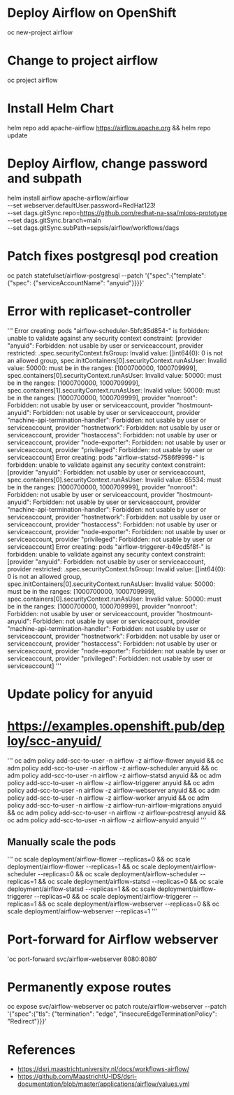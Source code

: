 # Deploy Airflow on OpenShift
oc new-project airflow

# Change to project airflow
oc project airflow

# Install Helm Chart
helm repo add apache-airflow https://airflow.apache.org && helm repo update

# Deploy Airflow, change password and subpath
helm install airflow apache-airflow/airflow \
    --set webserver.defaultUser.password=RedHat123! \
    --set dags.gitSync.repo=https://github.com/redhat-na-ssa/mlops-prototype \
    --set dags.gitSync.branch=main \
    --set dags.gitSync.subPath=sepsis/airflow/workflows/dags

# Patch fixes postgresql pod creation
oc patch statefulset/airflow-postgresql --patch '{"spec":{"template":{"spec": {"serviceAccountName": "anyuid"}}}}'

# Error with replicaset-controller
'''
Error creating: pods "airflow-scheduler-5bfc85d854-" is forbidden: unable to validate against any security context constraint: [provider "anyuid": Forbidden: not usable by user or serviceaccount, provider restricted: .spec.securityContext.fsGroup: Invalid value: []int64{0}: 0 is not an allowed group, spec.initContainers[0].securityContext.runAsUser: Invalid value: 50000: must be in the ranges: [1000700000, 1000709999], spec.containers[0].securityContext.runAsUser: Invalid value: 50000: must be in the ranges: [1000700000, 1000709999], spec.containers[1].securityContext.runAsUser: Invalid value: 50000: must be in the ranges: [1000700000, 1000709999], provider "nonroot": Forbidden: not usable by user or serviceaccount, provider "hostmount-anyuid": Forbidden: not usable by user or serviceaccount, provider "machine-api-termination-handler": Forbidden: not usable by user or serviceaccount, provider "hostnetwork": Forbidden: not usable by user or serviceaccount, provider "hostaccess": Forbidden: not usable by user or serviceaccount, provider "node-exporter": Forbidden: not usable by user or serviceaccount, provider "privileged": Forbidden: not usable by user or serviceaccount]
Error creating: pods "airflow-statsd-7586f9998-" is forbidden: unable to validate against any security context constraint: [provider "anyuid": Forbidden: not usable by user or serviceaccount, spec.containers[0].securityContext.runAsUser: Invalid value: 65534: must be in the ranges: [1000700000, 1000709999], provider "nonroot": Forbidden: not usable by user or serviceaccount, provider "hostmount-anyuid": Forbidden: not usable by user or serviceaccount, provider "machine-api-termination-handler": Forbidden: not usable by user or serviceaccount, provider "hostnetwork": Forbidden: not usable by user or serviceaccount, provider "hostaccess": Forbidden: not usable by user or serviceaccount, provider "node-exporter": Forbidden: not usable by user or serviceaccount, provider "privileged": Forbidden: not usable by user or serviceaccount]
Error creating: pods "airflow-triggerer-b49cd5f8f-" is forbidden: unable to validate against any security context constraint: [provider "anyuid": Forbidden: not usable by user or serviceaccount, provider restricted: .spec.securityContext.fsGroup: Invalid value: []int64{0}: 0 is not an allowed group, spec.initContainers[0].securityContext.runAsUser: Invalid value: 50000: must be in the ranges: [1000700000, 1000709999], spec.containers[0].securityContext.runAsUser: Invalid value: 50000: must be in the ranges: [1000700000, 1000709999], provider "nonroot": Forbidden: not usable by user or serviceaccount, provider "hostmount-anyuid": Forbidden: not usable by user or serviceaccount, provider "machine-api-termination-handler": Forbidden: not usable by user or serviceaccount, provider "hostnetwork": Forbidden: not usable by user or serviceaccount, provider "hostaccess": Forbidden: not usable by user or serviceaccount, provider "node-exporter": Forbidden: not usable by user or serviceaccount, provider "privileged": Forbidden: not usable by user or serviceaccount]
'''

# Update policy for anyuid
# https://examples.openshift.pub/deploy/scc-anyuid/ 
'''
oc adm policy add-scc-to-user -n airflow -z airflow-flower anyuid &&
oc adm policy add-scc-to-user -n airflow -z airflow-scheduler anyuid &&
oc adm policy add-scc-to-user -n airflow -z airflow-statsd anyuid &&
oc adm policy add-scc-to-user -n airflow -z airflow-triggerer anyuid &&
oc adm policy add-scc-to-user -n airflow -z airflow-webserver anyuid &&
oc adm policy add-scc-to-user -n airflow -z airflow-worker anyuid &&
oc adm policy add-scc-to-user -n airflow -z airflow-run-airflow-migrations anyuid &&
oc adm policy add-scc-to-user -n airflow -z airflow-postresql anyuid &&
oc adm policy add-scc-to-user -n airflow -z airflow-anyuid anyuid
'''

## Manually scale the pods
'''
oc scale deployment/airflow-flower --replicas=0 && 
oc scale deployment/airflow-flower --replicas=1 &&
oc scale deployment/airflow-scheduler --replicas=0 &&
oc scale deployment/airflow-scheduler --replicas=1 &&
oc scale deployment/airflow-statsd --replicas=0 &&
oc scale deployment/airflow-statsd --replicas=1 &&
oc scale deployment/airflow-triggerer --replicas=0 &&
oc scale deployment/airflow-triggerer --replicas=1 &&
oc scale deployment/airflow-webserver --replicas=0 &&
oc scale deployment/airflow-webserver --replicas=1
'''

# Port-forward for Airflow webserver
'oc port-forward svc/airflow-webserver 8080:8080'

# Permanently expose routes
oc expose svc/airflow-webserver
oc patch route/airflow-webserver --patch '{"spec":{"tls": {"termination": "edge", "insecureEdgeTerminationPolicy": "Redirect"}}}'

# References
- https://dsri.maastrichtuniversity.nl/docs/workflows-airflow/
- https://github.com/MaastrichtU-IDS/dsri-documentation/blob/master/applications/airflow/values.yml